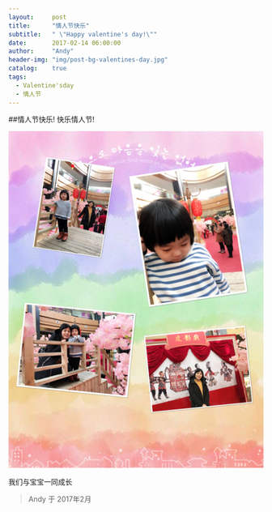 ```yaml
---
layout:     post
title:      "情人节快乐"
subtitle:   " \"Happy valentine's day!\""
date:       2017-02-14 06:00:00
author:     "Andy"
header-img: "img/post-bg-valentines-day.jpg"
catalog:    true
tags: 
  - Valentine'sday   
  - 情人节
---
```


##情人节快乐! 快乐情人节!

![](/img/in-post/post-valentins-day.PNG)

我们与宝宝一同成长
>Andy 于 2017年2月
